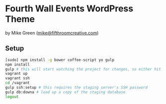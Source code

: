 # Fourth Wall Events WordPress Theme

by Mike Green (mike@fifthroomcreative.com)

## Setup

```bash
[sudo] npm install -g bower coffee-script yo gulp
npm install
gulp # this will start watching the project for changes, so either hit CTRL-C to quit or do the rest in a new tab
vagrant up
vagrant ssh
cd /vagrant
gulp ssh:setup # this requires the staging server's SSH password
gulp db:downa # load up a copy of the staging database
logout
```
